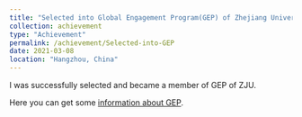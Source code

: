 ```yaml
---
title: "Selected into Global Engagement Program(GEP) of Zhejiang University"
collection: achievement
type: "Achievement"
permalink: /achievement/Selected-into-GEP
date: 2021-03-08
location: "Hangzhou, China"
---
```


I was successfully selected and became a member of GEP of ZJU.

Here you can get some [information about GEP](http://www.sis.zju.edu.cn/sischinese/2021/0628/c12583a2399613/page.htm). 

